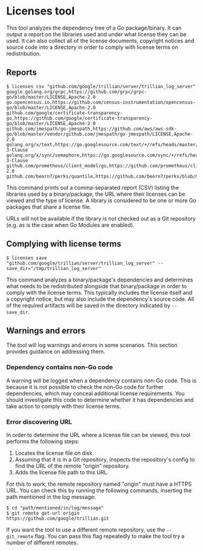 # Licenses tool

This tool analyzes the dependency tree of a Go package/binary. It can output a report on the libraries used and under what license they can be used. It can also collect all of the license documents, copyright notices and source code into a directory in order to comply with license terms on redistribution.

## Reports

```shell
$ licenses csv "github.com/google/trillian/server/trillian_log_server"
google.golang.org/grpc,https://github.com/grpc/grpc-go/blob/master/LICENSE,Apache-2.0
go.opencensus.io,https://github.com/census-instrumentation/opencensus-go/blob/master/LICENSE,Apache-2.0
github.com/google/certificate-transparency-go,https://github.com/google/certificate-transparency-go/blob/master/LICENSE,Apache-2.0
github.com/jmespath/go-jmespath,https://github.com/aws/aws-sdk-go/blob/master/vendor/github.com/jmespath/go-jmespath/LICENSE,Apache-2.0
golang.org/x/text,https://go.googlesource.com/text/+/refs/heads/master/LICENSE,BSD-3-Clause
golang.org/x/sync/semaphore,https://go.googlesource.com/sync/+/refs/heads/master/LICENSE,BSD-3-Clause
github.com/prometheus/client_model/go,https://github.com/prometheus/client_model/blob/master/LICENSE,Apache-2.0
github.com/beorn7/perks/quantile,https://github.com/beorn7/perks/blob/master/LICENSE,MIT
```

This command prints out a comma-separated report (CSV) listing the libraries used by a binary/package, the URL where their licenses can be viewed and the type of license. A library is considered to be one or more Go packages that share a license file.

URLs will not be available if the library is not checked out as a Git repository (e.g. as is the case when Go Modules are enabled).

## Complying with license terms

```shell
$ licenses save "github.com/google/trillian/server/trillian_log_server" --save_dir="/tmp/trillian_log_server"
```

This command analyzes a binary/package's dependencies and determines what needs to be redistributed alongside that binary/package in order to comply with the license terms. This typically includes the license itself and a copyright notice, but may also include the dependency's source code. All of the required artifacts will be saved in the directory indicated by `--save_dir`.

## Warnings and errors

The tool will log warnings and errors in some scenarios. This section provides guidance on addressing them.

### Dependency contains non-Go code

A warning will be logged when a dependency contains non-Go code. This is because it is not possible to check the non-Go code for further dependencies, which may conceal additional license requirements. You should investigate this code to determine whether it has dependencies and take action to comply with their license terms.

### Error discovering URL

In order to determine the URL where a license file can be viewed, this tool performs the following steps:

1) Locates the license file on disk.
2) Assuming that it is in a Git repository, inspects the repository's config to find the URL of the remote "origin" repository.
3) Adds the license file path to this URL.

For this to work, the remote repository named "origin" must have a HTTPS URL. You can check this by running the following commands,
inserting the path mentioned in the log message:

```shell
$ cd "path/mentioned/in/log/message"
$ git remote get-url origin
https://github.com/google/trillian.git
```

If you want the tool to use a different remote repository, use the `--git_remote` flag. You can pass this flag repeatedly to make the tool try a number of different remotes.